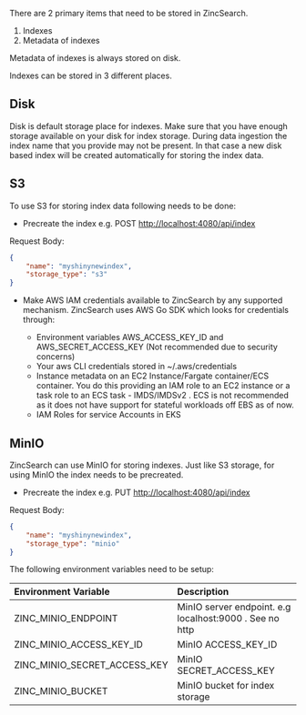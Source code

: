 
There are 2 primary items that need to be stored in ZincSearch. 

1. Indexes
1. Metadata of indexes

Metadata of indexes is always stored on disk.

Indexes can be stored in 3 different places.

## Disk

Disk is default storage place for indexes. Make sure that you have enough storage available on your disk for index storage. During data ingestion the index name that you provide may not be present. In that case a new disk based index will be created automatically for storing the index data.

## S3

To use S3 for storing index data following needs to be done:

* Precreate the index
e.g. 
POST [http://localhost:4080/api/index](http://localhost:4080/api/index)

Request Body: 
```json
{ 
    "name": "myshinynewindex", 
    "storage_type": "s3" 
}
```

* Make AWS IAM credentials available to ZincSearch by any supported mechanism. ZincSearch uses AWS Go SDK which looks for credentials through:

    - Environment variables AWS_ACCESS_KEY_ID and AWS_SECRET_ACCESS_KEY (Not recommended due to security concerns)
    - Your aws CLI credentials stored in ~/.aws/credentials
    - Instance metadata on an EC2 Instance/Fargate container/ECS container. You do this providing an IAM role to an EC2 instance or a task role to an ECS task - IMDS/IMDSv2 . ECS is not recommended as it does not have support for stateful workloads off EBS as of now.
    - IAM Roles for service Accounts in EKS


## MinIO

ZincSearch can use MinIO for storing indexes. Just like S3 storage, for using MinIO the index needs to be precreated.

* Precreate the index
e.g. 
PUT [http://localhost:4080/api/index](http://localhost:4080/api/index)

Request Body: 
```json
{ 
    "name": "myshinynewindex", 
    "storage_type": "minio" 
}
```

The following environment variables need to be setup:


| Environment Variable          | Description                                                               |
| :---------------------------- | :------------------------------------------------------------------------ |
| ZINC_MINIO_ENDPOINT           | MinIO server endpoint. e.g localhost:9000 . See no http                   |
| ZINC_MINIO_ACCESS_KEY_ID      | MinIO ACCESS_KEY_ID                                                       |
| ZINC_MINIO_SECRET_ACCESS_KEY  | MinIO SECRET_ACCESS_KEY                                                   |
| ZINC_MINIO_BUCKET             | MinIO bucket for index storage                                            |
